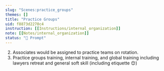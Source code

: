 ```yaml
---
slug: "Scenes:practice_groups"
themes: []
title: "Practice Groups"
uid: f8873d2270c4
instruction: [[Instructions/internal_organization]]
note: [[Notes/internal_organization]]
status: "💬 Prompt"
---
```

2. Associates would be assigned to practice teams on rotation.
3. Practice groups training, internal training, and global training including lawyers retreat and general soft skill (including etiquette 😊)
